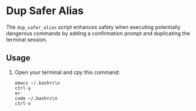 # Dup Safer Alias

The `dup_safer_alias` script enhances safety when executing potentially dangerous commands by adding a confirmation prompt and duplicating the terminal session.

## Usage

1. Open your terminal and cpy this command:

   ``` 
   emacs ~/.bashrc\n
   ctrl-y
   or 
   code ~/.bashrc\n
   ctrl-v
